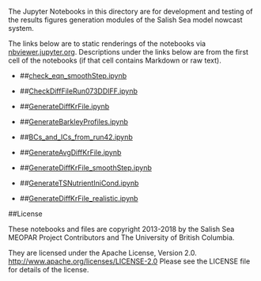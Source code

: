The Jupyter Notebooks in this directory are for development and testing of
the results figures generation modules of the Salish Sea model nowcast system.

The links below are to static renderings of the notebooks via
[nbviewer.jupyter.org](http://nbviewer.jupyter.org/).
Descriptions under the links below are from the first cell of the notebooks
(if that cell contains Markdown or raw text).

* ##[check_eqn_smoothStep.ipynb](http://nbviewer.jupyter.org/urls/bitbucket.org/canyonsubc/buildcanyon/raw/tip/Stratification/check_eqn_smoothStep.ipynb)  
    
* ##[CheckDiffFileRun073DDIFF.ipynb](http://nbviewer.jupyter.org/urls/bitbucket.org/canyonsubc/buildcanyon/raw/tip/Stratification/CheckDiffFileRun073DDIFF.ipynb)  
    
* ##[GenerateDiffKrFile.ipynb](http://nbviewer.jupyter.org/urls/bitbucket.org/canyonsubc/buildcanyon/raw/tip/Stratification/GenerateDiffKrFile.ipynb)  
    
* ##[GenerateBarkleyProfiles.ipynb](http://nbviewer.jupyter.org/urls/bitbucket.org/canyonsubc/buildcanyon/raw/tip/Stratification/GenerateBarkleyProfiles.ipynb)  
    
* ##[BCs_and_ICs_from_run42.ipynb](http://nbviewer.jupyter.org/urls/bitbucket.org/canyonsubc/buildcanyon/raw/tip/Stratification/BCs_and_ICs_from_run42.ipynb)  
    
* ##[GenerateAvgDiffKrFile.ipynb](http://nbviewer.jupyter.org/urls/bitbucket.org/canyonsubc/buildcanyon/raw/tip/Stratification/GenerateAvgDiffKrFile.ipynb)  
    
* ##[GenerateDiffKrFile_smoothStep.ipynb](http://nbviewer.jupyter.org/urls/bitbucket.org/canyonsubc/buildcanyon/raw/tip/Stratification/GenerateDiffKrFile_smoothStep.ipynb)  
    
* ##[GenerateTSNutrientIniCond.ipynb](http://nbviewer.jupyter.org/urls/bitbucket.org/canyonsubc/buildcanyon/raw/tip/Stratification/GenerateTSNutrientIniCond.ipynb)  
    
* ##[GenerateDiffKrFile_realistic.ipynb](http://nbviewer.jupyter.org/urls/bitbucket.org/canyonsubc/buildcanyon/raw/tip/Stratification/GenerateDiffKrFile_realistic.ipynb)  
    

##License

These notebooks and files are copyright 2013-2018
by the Salish Sea MEOPAR Project Contributors
and The University of British Columbia.

They are licensed under the Apache License, Version 2.0.
http://www.apache.org/licenses/LICENSE-2.0
Please see the LICENSE file for details of the license.
